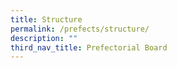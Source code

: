 ```yaml
---
title: Structure
permalink: /prefects/structure/
description: ""
third_nav_title: Prefectorial Board
---
```

